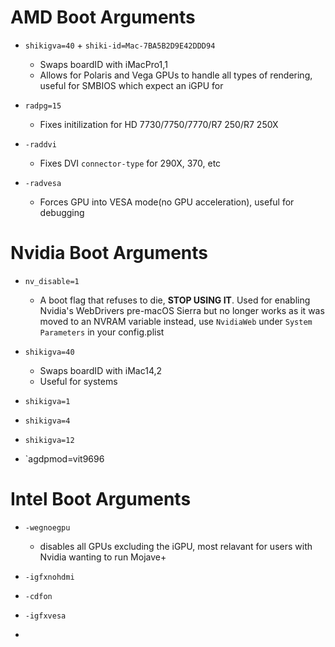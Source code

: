 # AMD Boot Arguments

* `shikigva=40` + `shiki-id=Mac-7BA5B2D9E42DDD94`
   * Swaps boardID with iMacPro1,1
   * Allows for Polaris and Vega GPUs to handle all types of rendering, useful for SMBIOS which expect an iGPU for 

* `radpg=15`
   * Fixes initilization for HD 7730/7750/7770/R7 250/R7 250X

* `-raddvi`
   * Fixes DVI `connector-type` for  290X, 370, etc

* `-radvesa`
   * Forces GPU into VESA mode(no GPU acceleration), useful for debugging

# Nvidia Boot Arguments

* `nv_disable=1`
   * A boot flag that refuses to die, **STOP USING IT**. Used for enabling Nvidia's WebDrivers pre-macOS Sierra but no longer works as it was moved to an NVRAM variable instead, use `NvidiaWeb` under `System Parameters` in your config.plist

* `shikigva=40`
   * Swaps boardID with iMac14,2
   * Useful for systems 

* `shikigva=1`

* `shikigva=4`

* `shikigva=12`

* `agdpmod=vit9696

# Intel Boot Arguments

* `-wegnoegpu`
   * disables all GPUs excluding the iGPU, most relavant for users with Nvidia wanting to run Mojave+
   
* `-igfxnohdmi`

* `-cdfon`

* `-igfxvesa`

* 

